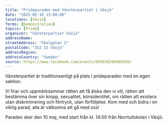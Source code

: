 ```yaml
---
title: "Prideparaden med Vänsterpartiet i Växjö"
date: "2025-05-10 13:00:00"
locations: [Växjö]
forms: [Demonstration]
topics: [Pride]
organizer: "Vänsterpartiet Växjö"
addressName: 
streetAddress: "Skolgatan 2"
postalCode: "352 33 Växjö"
addressRegion:
addressCountry: "Sweden"
source: https://www.facebook.com/events/659936296995658/
---
```

Vänsterpartiet är traditionsenligt på plats i prideparaden med en egen sektion. 

Vi firar och uppmärksammar rätten att få älska den vi vill, rätten att bestämma över sin kropp, sexualitet, könsidentitet, om rätten att existera utan diskriminering och förtryck, utan förföljelse. Kom med och bidra i en viktig parad, alla är välkomna att gå med oss!

Paraden sker den 10 maj, med start från kl. 14:00 från Norrtullskolan i Växjö.